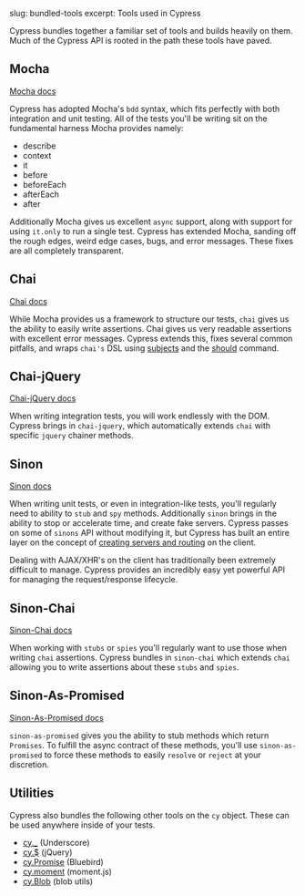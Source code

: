 slug: bundled-tools
excerpt: Tools used in Cypress

Cypress bundles together a familiar set of tools and builds heavily on them. Much of the Cypress API is rooted in the path these tools have paved.

## Mocha

[Mocha docs](http://mochajs.org/)

Cypress has adopted Mocha's `bdd` syntax, which fits perfectly with both integration and unit testing. All of the tests you'll be writing sit on the fundamental harness Mocha provides namely:

* describe
* context
* it
* before
* beforeEach
* afterEach
* after

Additionally Mocha gives us excellent `async` support, along with support for using `it.only` to run a single test. Cypress has extended Mocha, sanding off the rough edges, weird edge cases, bugs, and error messages. These fixes are all completely transparent.

## Chai

[Chai docs](http://chaijs.com/)

While Mocha provides us a framework to structure our tests, `chai` gives us the ability to easily write assertions. Chai gives us very readable assertions with excellent error messages. Cypress extends this, fixes several common pitfalls, and wraps `chai's` DSL using [subjects](http://on.cypress.io/guides/making-assertions) and the [should](http://on.cypress.io/api/should) command.

## Chai-jQuery

[Chai-jQuery docs](https://github.com/chaijs/chai-jquery)

When writing integration tests, you will work endlessly with the DOM. Cypress brings in `chai-jquery`, which automatically extends `chai` with specific `jquery` chainer methods.

## Sinon

[Sinon docs](http://sinonjs.org/)

When writing unit tests, or even in integration-like tests, you'll regularly need to ability to `stub` and `spy` methods. Additionally `sinon` brings in the ability to stop or accelerate time, and create fake servers. Cypress passes on some of `sinons` API without modifying it, but Cypress has built an entire layer on the concept of [creating servers and routing](http://on.cypress.io/guides/network-requests-xhr) on the client.

Dealing with AJAX/XHR's on the client has traditionally been extremely difficult to manage. Cypress provides an incredibly easy yet powerful API for managing the request/response lifecycle.

## Sinon-Chai

[Sinon-Chai docs](https://github.com/domenic/sinon-chai)

When working with `stubs` or `spies` you'll regularly want to use those when writing `chai` assertions. Cypress bundles in `sinon-chai` which extends `chai` allowing you to write assertions about these `stubs` and `spies`.

## Sinon-As-Promised

[Sinon-As-Promised docs](https://github.com/bendrucker/sinon-as-promised)

`sinon-as-promised` gives you the ability to stub methods which return `Promises`. To fulfill the async contract of these methods, you'll use `sinon-as-promised` to force these methods to easily `resolve` or `reject` at your discretion.

## Utilities

Cypress also bundles the following other tools on the `cy` object. These can be used anywhere inside of your tests.

- [cy._](underscore)  (Underscore)
- [cy.$](jquery) (jQuery)
- [cy.Promise](promise) (Bluebird)
- [cy.moment](moment) (moment.js)
- [cy.Blob](blob) (blob utils)